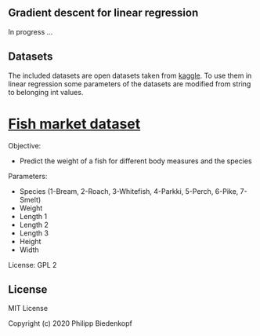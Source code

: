## Gradient descent for linear regression
In progress ...


## Datasets
The included datasets are open datasets taken from [kaggle](https://www.kaggle.com/). 
To use them in linear regression some parameters of the datasets are modified from string to belonging int values.

# [Fish market dataset](https://www.kaggle.com/aungpyaeap/fish-market)
Objective:
- Predict the weight of a fish for different body measures and the species

Parameters:
- Species (1-Bream, 2-Roach, 3-Whitefish, 4-Parkki, 5-Perch, 6-Pike, 7-Smelt)
- Weight
- Length 1
- Length 2
- Length 3
- Height
- Width

License:
GPL 2


## License
MIT License

Copyright (c) 2020 Philipp Biedenkopf
